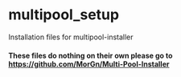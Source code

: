 # multipool_setup

Installation files for multipool-installer

#### These files do nothing on their own please go to https://github.com/MorGn/Multi-Pool-Installer
